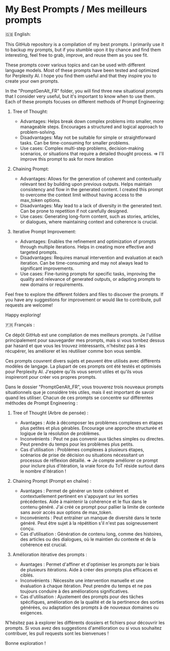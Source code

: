 # My Best Prompts / Mes meilleurs prompts

🇬🇧 English:

This GitHub repository is a compilation of my best prompts. I primarily use it to backup my prompts, but if you stumble upon it by chance and find them interesting, feel free to grab, improve, and reuse them as you see fit.

These prompts cover various topics and can be used with different language models. Most of these prompts have been tested and optimized for Perplexity AI. I hope you find them useful and that they inspire you to create your own prompts.

In the "PromptGenAlt_FR" folder, you will find three new situational prompts that I consider very useful, but it's important to know when to use them. Each of these prompts focuses on different methods of Prompt Engineering:

1. Tree of Thought:
   - Advantages: Helps break down complex problems into smaller, more manageable steps. Encourages a structured and logical approach to problem-solving.
   - Disadvantages: May not be suitable for simple or straightforward tasks. Can be time-consuming for smaller problems.
   - Use cases: Complex multi-step problems, decision-making scenarios, or situations that require a detailed thought process.
=>   I'll improve this prompt to ask for more iteration

2. Chaining Prompt:
   - Advantages: Allows for the generation of coherent and contextually relevant text by building upon previous outputs. Helps maintain consistency and flow in the generated content. I created this prompt to overcome the context limit without having access to the max_token options.
   - Disadvantages: May lead to a lack of diversity in the generated text. Can be prone to repetition if not carefully designed.
   - Use cases: Generating long-form content, such as stories, articles, or dialogues, where maintaining context and coherence is crucial.

3. Iterative Prompt Improvement:
   - Advantages: Enables the refinement and optimization of prompts through multiple iterations. Helps in creating more effective and targeted prompts.
   - Disadvantages: Requires manual intervention and evaluation at each iteration. Can be time-consuming and may not always lead to significant improvements.
   - Use cases: Fine-tuning prompts for specific tasks, improving the quality and relevance of generated outputs, or adapting prompts to new domains or requirements.

Feel free to explore the different folders and files to discover the prompts. If you have any suggestions for improvement or would like to contribute, pull requests are welcome!

Happy exploring!

🇫🇷 Français :

Ce dépôt GitHub est une compilation de mes meilleurs prompts. Je l'utilise principalement pour sauvegarder mes prompts, mais si vous tombez dessus par hasard et que vous les trouvez intéressants, n'hésitez pas à les récupérer, les améliorer et les réutiliser comme bon vous semble.

Ces prompts couvrent divers sujets et peuvent être utilisés avec différents modèles de langage. La plupart de ces prompts ont été testés et optimisés pour Perplexity AI. J'espère qu'ils vous seront utiles et qu'ils vous inspireront pour créer vos propres prompts.

Dans le dossier "PromptGenAlt_FR", vous trouverez trois nouveaux prompts situationnels que je considère très utiles, mais il est important de savoir quand les utiliser. Chacun de ces prompts se concentre sur différentes méthodes de Prompt Engineering :

1. Tree of Thought (Arbre de pensée) :
   - Avantages : Aide à décomposer les problèmes complexes en étapes plus petites et plus gérables. Encourage une approche structurée et logique de la résolution de problèmes.
   - Inconvénients : Peut ne pas convenir aux tâches simples ou directes. Peut prendre du temps pour les problèmes plus petits.
   - Cas d'utilisation : Problèmes complexes à plusieurs étapes, scénarios de prise de décision ou situations nécessitant un processus de réflexion détaillé.
=> Je compte améliorer ce prompt pour inclure plus d'itération, la vraie force du ToT réside surtout dans le nombre d'itération !

2. Chaining Prompt (Prompt en chaîne) :
   - Avantages : Permet de générer un texte cohérent et contextuellement pertinent en s'appuyant sur les sorties précédentes. Aide à maintenir la cohérence et le flux dans le contenu généré. J'ai créé ce prompt pour pallier la limite de contexte sans avoir accès aux options de max_token.
   - Inconvénients : Peut entraîner un manque de diversité dans le texte généré. Peut être sujet à la répétition s'il n'est pas soigneusement conçu.
   - Cas d'utilisation : Génération de contenu long, comme des histoires, des articles ou des dialogues, où le maintien du contexte et de la cohérence est crucial.

3. Amélioration itérative des prompts :
   - Avantages : Permet d'affiner et d'optimiser les prompts par le biais de plusieurs itérations. Aide à créer des prompts plus efficaces et ciblés.
   - Inconvénients : Nécessite une intervention manuelle et une évaluation à chaque itération. Peut prendre du temps et ne pas toujours conduire à des améliorations significatives.
   - Cas d'utilisation : Ajustement des prompts pour des tâches spécifiques, amélioration de la qualité et de la pertinence des sorties générées, ou adaptation des prompts à de nouveaux domaines ou exigences.

N'hésitez pas à explorer les différents dossiers et fichiers pour découvrir les prompts. Si vous avez des suggestions d'amélioration ou si vous souhaitez contribuer, les pull requests sont les bienvenues !

Bonne exploration !
